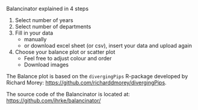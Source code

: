 Balancinator explained in 4 steps

1.	Select number of years
2.	Select number of departments
3.	Fill in your data
    - manually
    - or download excel sheet (or csv), insert your data and upload again
4.	Choose your balance plot or scatter plot 
    - Feel free to adjust colour and order
    - Download images 

The Balance plot is based on the `divergingPips` R-package developed by Richard Morey: https://github.com/richarddmorey/divergingPips.

The source code of the Balancinator is located at: https://github.com/ihrke/balancinator/
